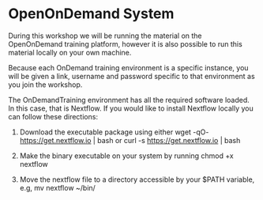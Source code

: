 # OpenOnDemand System

During this workshop we will be running the material on the OpenOnDemand training platform, however it is also possible to run this material locally on your own machine.

Because each OnDemand training environment is a specific instance, you will be given a link, username and password specific to that environment as you join the workshop. 

The OnDemandTraining environment has all the required software loaded. In this case, that is Nextflow. If you would like to install Nextflow locally you can follow these directions:

1. Download the executable package using either wget -qO- https://get.nextflow.io | bash or curl -s https://get.nextflow.io | bash
    
2. Make the binary executable on your system by running chmod +x nextflow

3. Move the nextflow file to a directory accessible by your $PATH variable, e.g, mv nextflow ~/bin/


